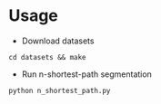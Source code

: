 # Usage 

- Download datasets

```shell script
cd datasets && make
```

- Run n-shortest-path segmentation

```shell script
python n_shortest_path.py
```